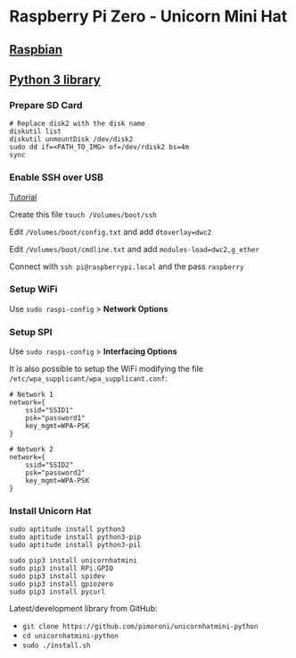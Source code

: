 # Raspberry Pi Zero - Unicorn Mini Hat

## [Raspbian](https://www.raspberrypi.org/downloads/raspbian/)
## [Python 3 library](https://github.com/pimoroni/unicornhatmini-python)

### Prepare SD Card

```
# Replace disk2 with the disk name
diskutil list
diskutil unmountDisk /dev/disk2
sudo dd if=<PATH_TO_IMG> of=/dev/rdisk2 bs=4m
sync
```

### Enable SSH over USB

[Tutorial](https://desertbot.io/blog/ssh-into-pi-zero-over-usb)

Create this file `touch /Volumes/boot/ssh`

Edit `/Volumes/boot/config.txt` and add `dtoverlay=dwc2`

Edit `/Volumes/boot/cmdline.txt` and add `modules-load=dwc2,g_ether`

Connect with `ssh pi@raspberrypi.local` and the pass `raspberry`

### Setup WiFi

Use `sudo raspi-config` > **Network Options**

### Setup SPI

Use `sudo raspi-config` > **Interfacing Options**

It is also possible to setup the WiFi modifying the file `/etc/wpa_supplicant/wpa_supplicant.conf`:

```
# Network 1
network={
    ssid="SSID1"
    psk="password1"
    key_mgmt=WPA-PSK
}

# Network 2
network={
    ssid="SSID2"
    psk="password2"
    key_mgmt=WPA-PSK
} 
```

### Install Unicorn Hat

```
sudo aptitude install python3
sudo aptitude install python3-pip
sudo aptitude install python3-pil
```

```
sudo pip3 install unicornhatmini
sudo pip3 install RPi.GPIO
sudo pip3 install spidev
sudo pip3 install gpiozero
sudo pip3 install pycurl
```

Latest/development library from GitHub:

* `git clone https://github.com/pimoroni/unicornhatmini-python`
* `cd unicornhatmini-python`
* `sudo ./install.sh`
